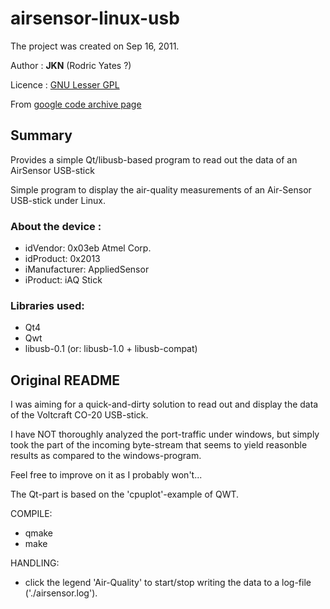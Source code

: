 # airsensor-linux-usb

The project was created on Sep 16, 2011.

Author : **JKN** (Rodric Yates ?)

Licence : [GNU Lesser GPL](http://www.gnu.org/licenses/lgpl.html)

From [google code archive page](https://code.google.com/archive/p/airsensor-linux-usb/)

## Summary

Provides a simple Qt/libusb-based program to read out the data of an AirSensor USB-stick

Simple program to display the air-quality measurements of an Air-Sensor USB-stick under Linux.

### About the device :

 + idVendor: 0x03eb Atmel Corp.
 + idProduct: 0x2013
 + iManufacturer: AppliedSensor
 + iProduct: iAQ Stick


### Libraries used:

 + Qt4
 + Qwt
 + libusb-0.1 (or: libusb-1.0 + libusb-compat)


## Original README

I was aiming for a quick-and-dirty solution to read out and display
the data of the Voltcraft CO-20 USB-stick.

I have NOT thoroughly analyzed the port-traffic under windows,
but simply took the part of the incoming byte-stream that seems
to yield reasonble results as compared to the windows-program.

Feel free to improve on it as I probably won't...

The Qt-part is based on the 'cpuplot'-example of QWT.

COMPILE:

 + qmake
 + make

HANDLING:

 + click the legend 'Air-Quality' to start/stop writing the data
   to a log-file ('./airsensor.log').

